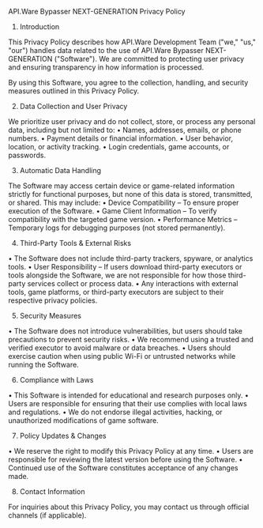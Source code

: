 API.Ware Bypasser NEXT-GENERATION Privacy Policy

1. Introduction

This Privacy Policy describes how API.Ware Development Team ("we," "us," "our") handles data related to the use of API.Ware Bypasser NEXT-GENERATION ("Software"). We are committed to protecting user privacy and ensuring transparency in how information is processed.

By using this Software, you agree to the collection, handling, and security measures outlined in this Privacy Policy.

2. Data Collection and User Privacy

We prioritize user privacy and do not collect, store, or process any personal data, including but not limited to:
• Names, addresses, emails, or phone numbers.
• Payment details or financial information.
• User behavior, location, or activity tracking.
• Login credentials, game accounts, or passwords.

3. Automatic Data Handling

The Software may access certain device or game-related information strictly for functional purposes, but none of this data is stored, transmitted, or shared. This may include:
• Device Compatibility – To ensure proper execution of the Software.
• Game Client Information – To verify compatibility with the targeted game version.
• Performance Metrics – Temporary logs for debugging purposes (not stored permanently).

4. Third-Party Tools & External Risks

• The Software does not include third-party trackers, spyware, or analytics tools.
• User Responsibility – If users download third-party executors or tools alongside the Software, we are not responsible for how those third-party services collect or process data.
• Any interactions with external tools, game platforms, or third-party executors are subject to their respective privacy policies.

5. Security Measures

• The Software does not introduce vulnerabilities, but users should take precautions to prevent security risks.
• We recommend using a trusted and verified executor to avoid malware or data breaches.
• Users should exercise caution when using public Wi-Fi or untrusted networks while running the Software.

6. Compliance with Laws

• This Software is intended for educational and research purposes only.
• Users are responsible for ensuring that their use complies with local laws and regulations.
• We do not endorse illegal activities, hacking, or unauthorized modifications of game software.

7. Policy Updates & Changes

• We reserve the right to modify this Privacy Policy at any time.
• Users are responsible for reviewing the latest version before using the Software.
• Continued use of the Software constitutes acceptance of any changes made.

8. Contact Information

For inquiries about this Privacy Policy, you may contact us through official channels (if applicable).
